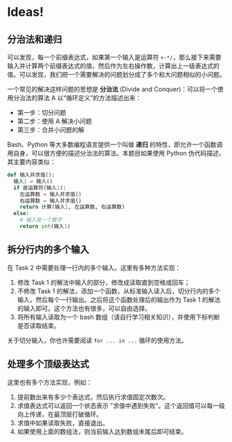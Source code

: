 # Ideas!

## 分治法和递归

可以发现，每一个前缀表达式，如果第一个输入是运算符 `+-*/`，那么接下来需要输入并计算两个前缀表达式的值，然后作为左右操作数，计算出上一级表达式的值。可以发现，我们把一个需要解决的问题划分成了多个和大问题相似的小问题。

一个常见的解决这样问题的思想是 **分治法** (Divide and Conquer)：可以将一个使用分治法的算法 A 以“循环定义”的方法描述出来：

- 第一步：切分问题
- 第二步：使用 A 解决小问题
- 第三步：合并小问题的解

Bash、Python 等大多数编程语言提供一个叫做 **递归** 的特性，即允许一个函数调用自身，可以很方便的描述分治法的算法。本题目如果使用 Python 伪代码描述，其主要内容类似：

```python
def 输入并求值():
  输入1 = 输入()
  if 是运算符(输入1):
    左运算数 = 输入并求值()
    右运算数 = 输入并求值()
    return 计算(输入1, 左运算数, 右运算数)
  else:
    # 输入是一个数字
    return int(输入1)
```

## 拆分行内的多个输入

在 Task 2 中需要处理一行内的多个输入。这里有多种方法实现：

1. 修改 Task 1 的解法中输入的部分，修改成读取直到空格或回车；
2. 不修改 Task 1 的解法，添加一个函数，从标准输入读入后，切分行内的多个输入，然后每个一行输出。之后将这个函数处理后的输出作为 Task 1 的解法的输入即可。这个方法也有很多，可以自由选择。
3. 将所有输入读取为一个 bash 数组（请自行学习相关知识），并使用下标判断是否读取结束。

关于切分输入，你也许需要阅读 `for ... in ...` 循环的使用方法。

## 处理多个顶级表达式

这里也有多个方法实现，例如：

1. 提前数出来有多少个表达式，然后执行求值固定次数次。
2. 求值表达式可以返回一个状态表示 "求值中遇到失败"。这个返回值可以每一级向上传递，在最顶层打破循环。
3. 求值中如果读取失败，直接退出。
4. 如果使用上面的数组法，则当前输入达到数组末尾后即可结束。

